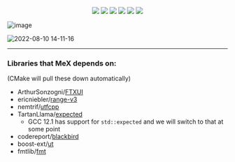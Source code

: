 <p align="center">
    <a href="https://github.com/codereport/mex/issues" alt="contributions welcome">
        <img src="https://img.shields.io/badge/contributions-welcome-brightgreen.svg?style=flat" /></a>
    <a href="https://lbesson.mit-license.org/" alt="MIT license">
        <img src="https://img.shields.io/badge/License-MIT-blue.svg" /></a>    
    <a href="https://en.cppreference.com/w/cpp/compiler_support/20">
        <img src="https://img.shields.io/badge/C++%20-20-ff69b4.svg"/></a>
    <a href="https://github.com/codereport?tab=followers" alt="GitHub followers">
        <img src="https://img.shields.io/github/followers/codereport.svg?style=social&label=Follow" /></a>
    <a href="https://GitHub.com/codereport/mex/stargazers/" alt="GitHub stars">
        <img src="https://img.shields.io/github/stars/codereport/mex.svg?style=social&label=Star" /></a>
    <a href="https://twitter.com/code_report" alt="Twitter">
        <img src="https://img.shields.io/twitter/follow/code_report.svg?style=social&label=@code_report" /></a>
</p>

![image](https://user-images.githubusercontent.com/36027403/176355284-3aa5239f-a0c5-4a66-aabc-392e85636afc.png)

![2022-08-10 14-11-16](https://user-images.githubusercontent.com/36027403/183986314-cbf6aa8f-a0b7-4977-bc06-1c819b5e9b11.gif)

---------

### Libraries that **MeX** depends on:

(CMake will pull these down automatically)

* ArthurSonzogni/[FTXUI](https://github.com/ArthurSonzogni/FTXUI)
* ericniebler/[range-v3](https://github.com/ericniebler/range-v3)
* nemtrif/[utfcpp](https://github.com/nemtrif/utfcpp)
* TartanLlama/[expected](https://github.com/TartanLlama/expected)
  * GCC 12.1 has support for `std::expected` and we will switch to that at some point
* codereport/[blackbird](https://github.com/codereport/blackbird)
* boost-ext/[ut](https://github.com/boost-ext/ut)
* fmtlib/[fmt](https://github.com/fmtlib/fmt)
